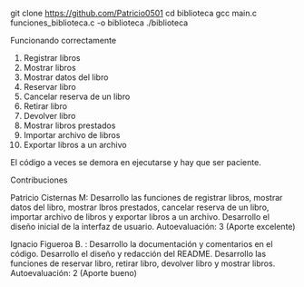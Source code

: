 git clone <https://github.com/Patricio0501>
cd biblioteca
gcc main.c funciones_biblioteca.c -o biblioteca
./biblioteca

Funcionando correctamente
1. Registrar libros
2. Mostrar libros
3. Mostrar datos del libro
4. Reservar libro
5. Cancelar reserva de un libro
6. Retirar libro
7. Devolver libro
8. Mostrar libros prestados
9. Importar archivo de libros
10. Exportar libros a un archivo

El código a veces se demora en ejecutarse y hay que ser paciente.

Contribuciones

Patricio Cisternas M:
Desarrollo las funciones de registrar libros, mostrar datos del libro, mostrar lbros prestados, cancelar reserva de un libro, importar archivo de libros y exportar libros a un archivo.
Desarrollo el diseño inicial de la interfaz de usuario.
Autoevaluación: 3 (Aporte excelente)

Ignacio Figueroa B. :
Desarrollo la documentación y comentarios en el código.
Desarrollo el diseño y redacción del README.
Desarrollo las funciones de reservar libro, retirar libro, devolver libro y mostrar libros. 
Autoevaluación: 2 (Aporte bueno)

